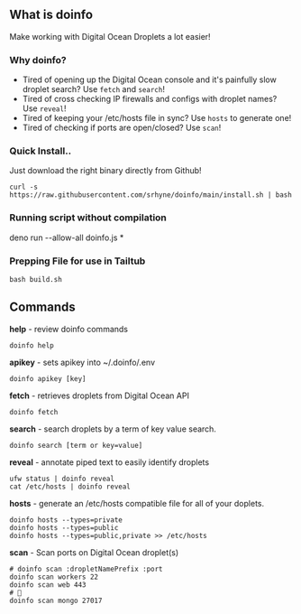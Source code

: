 ## What is doinfo

Make working with Digital Ocean Droplets a lot easier!

### Why doinfo? 

- Tired of opening up the Digital Ocean console and it's painfully slow droplet search? Use `fetch` and `search`!
- Tired of cross checking IP firewalls and configs with droplet names? Use `reveal`!
- Tired of keeping your /etc/hosts file in sync? Use `hosts` to generate one!
- Tired of checking if ports are open/closed? Use `scan`!

### Quick Install..

Just download the right binary directly from Github! 

```
curl -s https://raw.githubusercontent.com/srhyne/doinfo/main/install.sh | bash
```


### Running script without compilation

deno run --allow-all doinfo.js *

###  Prepping File for use in Tailtub

```
bash build.sh
```

## Commands

**help** - review doinfo commands

```
doinfo help
```

**apikey** - sets apikey into ~/.doinfo/.env

``` 
doinfo apikey [key]
```

**fetch** - retrieves droplets from Digital Ocean API

```
doinfo fetch
```

**search** - search droplets by a term of key value search. 

```
doinfo search [term or key=value]
```
    
**reveal** - annotate piped text to easily identify droplets

```
ufw status | doinfo reveal
cat /etc/hosts | doinfo reveal
```

**hosts** - generate an /etc/hosts compatible file for all of your doplets.

```
doinfo hosts --types=private
doinfo hosts --types=public
doinfo hosts --types=public,private >> /etc/hosts
```

**scan** - Scan ports on Digital Ocean droplet(s)

```
# doinfo scan :dropletNamePrefix :port
doinfo scan workers 22
doinfo scan web 443
# 😬
doinfo scan mongo 27017 
```